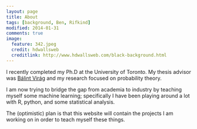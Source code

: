 ```yaml
---
layout: page
title: About
tags: [background, Ben, Rifkind]
modified: 2014-01-31
comments: true
image:
  feature: 342.jpeg
  credit: hdwallsweb
  creditlink: http://www.hdwallsweb.com/black-background.html
---
```


I recently completed my Ph.D at the University of Toronto. My thesis advisor was [Bálint Virág][viragWeb] and my research focused on probability theory.

I am now trying to bridge the gap from academia to industry by teaching myself some machine learning; specifically I have been playing around a lot with R, python, and some statistical analysis.

The (optimistic) plan is that this website will contain the projects I am working on in order to teach myself these things.


[thesislink]: http://individual.utoronto.ca/rifkind/thesis.pdf
[pubpaper]: http://arxiv.org/abs/1205.2413
[viragWeb]: http://www.math.toronto.edu/balint/
